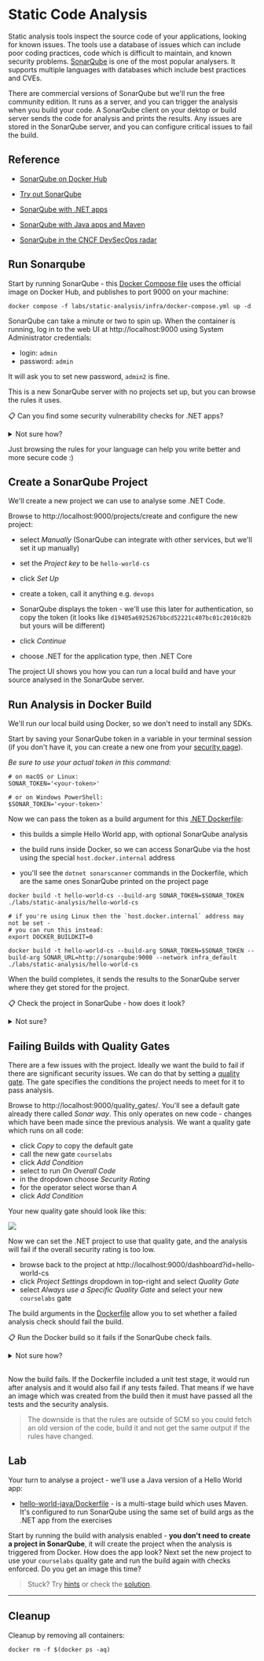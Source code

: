# Static Code Analysis

Static analysis tools inspect the source code of your applications, looking for known issues. The tools use a database of issues which can include poor coding practices, code which is difficult to maintain, and known security problems. [SonarQube](https://www.sonarqube.org) is one of the most popular analysers. It supports multiple languages with databases which include best practices and CVEs.

There are commercial versions of SonarQube but we'll run the free community edition. It runs as a server, and you can trigger the analysis when you build your code. A SonarQube client on your dektop or build server sends the code for analysis and prints the results. Any issues are stored in the SonarQube server, and you can configure critical issues to fail the build.

## Reference

- [SonarQube on Docker Hub](https://hub.docker.com/_/sonarqube)

- [Try out SonarQube](https://docs.sonarqube.org/latest/setup/get-started-2-minutes/)

- [SonarQube with .NET apps](https://docs.sonarqube.org/latest/analysis/scan/sonarscanner-for-msbuild/)

- [SonarQube with Java apps and Maven](https://docs.sonarqube.org/latest/analysis/scan/sonarscanner-for-maven/)

- [SonarQube in the CNCF DevSecOps radar](https://radar.cncf.io/2021-09-devsecops)

## Run Sonarqube

Start by running SonarQube - this [Docker Compose file](./infra/docker-compose.yml) uses the official image on Docker Hub, and publishes to port 9000 on your machine:

```
docker compose -f labs/static-analysis/infra/docker-compose.yml up -d
```

SonarQube can take a minute or two to spin up. When the container is running, log in to the web UI at http://localhost:9000 using System Administrator credentials:

- login: `admin`
- password: `admin`

It will ask you to set new password, `admin2` is fine.

This is a new SonarQube server with no projects set up, but you can browse the rules it uses.

📋 Can you find some security vulnerability checks for .NET apps?

<details>
  <summary>Not sure how?</summary>

The coding rules in the UI show helpful documentation for all the rules:

- http://localhost:9000/coding_rules - coding rules for multiple languages and analysis types

- http://localhost:9000/coding_rules?languages=cs&types=VULNERABILITY - security vulnerabilities for C# apps

- http://localhost:9000/coding_rules?languages=cs&open=csharpsquid%3AS5445&types=VULNERABILITY - a known OWASP vulnerabilty for C#

</details>

Just browsing the rules for your language can help you write better and more secure code :)


## Create a SonarQube Project

We'll create a new project we can use to analyse some .NET Code.

Browse to http://localhost:9000/projects/create and configure the new project:

- select _Manually_ (SonarQube can integrate with other services, but we'll set it up manually)

- set the _Project key_ to be `hello-world-cs`

- click _Set Up_

- create a token, call it anything e.g. `devops`

- SonarQube displays the token - we'll use this later for authentication, so copy the token (it looks like `d19405a6925267bbcd52221c407bc01c2010c82b` but yours will be different)

- click _Continue_

- choose .NET for the application type, then .NET Core

The project UI shows you how you can run a local build and have your source analysed in the SonarQube server.

## Run Analysis in Docker Build

We'll run our local build using Docker, so we don't need to install any SDKs.

Start by saving your SonarQube token in a variable in your terminal session (if you don't have it, you can create a new one from your [security page](http://localhost:9000/account/security/)).

_Be sure to use your actual token in this command:_

```
# on macOS or Linux:
SONAR_TOKEN='<your-token>'

# or on Windows PowerShell:
$SONAR_TOKEN='<your-token>'
```

Now we can pass the token as a build argument for this [.NET Dockerfile](./hello-world-cs/Dockerfile):

- this builds a simple Hello World app, with optional SonarQube analysis

- the build runs inside Docker, so we can access SonarQube via the host using the special `host.docker.internal` address

- you'll see the `dotnet sonarscanner` commands in the Dockerfile, which are the same ones SonarQube printed on the project page

```
docker build -t hello-world-cs --build-arg SONAR_TOKEN=$SONAR_TOKEN ./labs/static-analysis/hello-world-cs

# if you're using Linux then the `host.docker.internal` address may not be set -
# you can run this instead:
export DOCKER_BUILDKIT=0

docker build -t hello-world-cs --build-arg SONAR_TOKEN=$SONAR_TOKEN --build-arg SONAR_URL=http://sonarqube:9000 --network infra_default ./labs/static-analysis/hello-world-cs
```

When the build completes, it sends the results to the SonarQube server where they get stored for the project.

📋 Check the project in SonarQube - how does it look?

<details>
  <summary>Not sure?</summary>

You can see all the details in the UI:

- overall project status - http://localhost:9000/dashboard?id=hello-world-cs
- issues - http://localhost:9000/project/issues?id=hello-world-cs&resolved=false
- security hotspots - http://localhost:9000/security_hotspots?id=hello-world-cs

</details>

## Failing Builds with Quality Gates

There are a few issues with the project. Ideally we want the build to fail if there are significant security issues. We can do that by setting a [quality gate](https://docs.sonarqube.org/latest/user-guide/quality-gates/). The gate specifies the conditions the project needs to meet for it to pass analysis.

Browse to http://localhost:9000/quality_gates/. You'll see a default gate already there called _Sonar way_. This only operates on new code - changes which have been made since the previous analysis. We want a quality gate which runs on all code:

- click _Copy_ to copy the default gate
- call the new gate `courselabs`
- click _Add Condition_
- select to run _On Overall Code_
- in the dropdown choose _Security Rating_
- for the operator select worse than _A_
- click _Add Condition_

Your new quality gate should look like this:

![](/img/static-analysis-gate.png)

Now we can set the .NET project to use that quality gate, and the analysis will fail if the overall security rating is too low.

- browse back to the project at http://localhost:9000/dashboard?id=hello-world-cs
- click _Project Settings_ dropdown in top-right and select _Quality Gate_
- select _Always use a Specific Quality Gate_ and select your new `courselabs` gate

The build arguments in the [Dockerfile](./hello-world-cs/Dockerfile) allow you to set whether a failed analysis check should fail the build. 

📋 Run the Docker build so it fails if the SonarQube check fails.

<details>
  <summary>Not sure how?</summary>

The argument to set is called `SONAR_ENFORCE_GATE`.

With Docker Desktop:

```
docker build -t hello-world-cs --build-arg SONAR_TOKEN=$SONAR_TOKEN --build-arg SONAR_ENFORCE_GATE=true ./labs/static-analysis/hello-world-cs
```

Or with Docker Engine on Linux:

```
export DOCKER_BUILDKIT=0

docker build -t hello-world-cs --build-arg SONAR_TOKEN=$SONAR_TOKEN --build-arg SONAR_ENFORCE_GATE=true --build-arg SONAR_URL=http://sonarqube:9000 --network infra_default ./labs/static-analysis/hello-world-cs
```

</details><br/>

Now the build fails. If the Dockerfile included a unit test stage, it would run after analysis and it would also fail if any tests failed. That means if we have an image which was created from the build then it must have passed all the tests and the security analysis.

> The downside is that the rules are outside of SCM so you could fetch an old version of the code, build it and not get the same output if the rules have changed.

## Lab

Your turn to analyse a project - we'll use a Java version of a Hello World app:

- [hello-world-java/Dockerfile](./hello-world-java/Dockerfile) - is a multi-stage build which uses Maven. It's configured to run SonarQube using the same set of build args as the .NET app from the exercises

Start by running the build with analysis enabled - **you don't need to create a project in SonarQube**, it will create the project when the analysis is triggered from Docker. How does the app look? Next set the new project to use your `courselabs` quality gate and run the build again with checks enforced. Do you get an image this time?

> Stuck? Try [hints](hints.md) or check the [solution](solution.md).
___
## Cleanup

Cleanup by removing all containers:

```
docker rm -f $(docker ps -aq)
```
